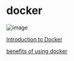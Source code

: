 # docker

![image](https://www.google.com/url?sa=i&url=https%3A%2F%2Fmedium.com%2F%40karthi.net%2Fdocker-tutorial-build-docker-image-for-your-angular-6-application-fcd627629e61&psig=AOvVaw0p2_1yvMxpSQmF52l7Ts8b&ust=1608974765448000&source=images&cd=vfe&ved=0CAIQjRxqFwoTCNimmp3o6O0CFQAAAAAdAAAAABAD)

[Introduction to Docker](https://github.com/dsoft-tuanth/docker/blob/main/Introduction.md)

[benefits of using docker](https://github.com/dsoft-tuanth/docker/blob/main/Advantages.md)

